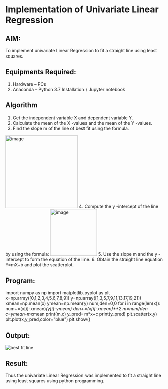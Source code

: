 # Implementation of Univariate Linear Regression
## AIM:
To implement univariate Linear Regression to fit a straight line using least squares.

## Equipments Required:
1. Hardware – PCs
2. Anaconda – Python 3.7 Installation / Jupyter notebook

## Algorithm
1. Get the independent variable X and dependent variable Y.
2. Calculate the mean of the X -values and the mean of the Y -values.
3. Find the slope m of the line of best fit using the formula. 
<img width="231" alt="image" src="https://user-images.githubusercontent.com/93026020/192078527-b3b5ee3e-992f-46c4-865b-3b7ce4ac54ad.png">
4. Compute the y -intercept of the line by using the formula:
<img width="148" alt="image" src="https://user-images.githubusercontent.com/93026020/192078545-79d70b90-7e9d-4b85-9f8b-9d7548a4c5a4.png">
5. Use the slope m and the y -intercept to form the equation of the line.
6. Obtain the straight line equation Y=mX+b and plot the scatterplot.

## Program:
import numpy as np
import matplotlib.pyplot as plt
x=np.array([0,1,2,3,4,5,6,7,8,9])
y=np.array([1,3,5,7,9,11,13,17,19,21])
xmean=np.mean(x)
ymean=np.mean(y)
num,den=0,0
for i in range(len(x)):
  num+=(x[i]-xmean)*(y[i]-ymean)
  den+=(x[i]-xmean)**2
  m=num/den
  c=ymean-m*xmean
  print(m,c)
  y_pred=m*x+c
  print(y_pred)
  plt.scatter(x,y)
  plt.plot(x,y_pred,color="blue")
  plt.show()

## Output:
![best fit line](![ml1](https://github.com/aryabaisakhiya/Find-the-best-fit-line-using-Least-Squares-Method/assets/119393645/07c4c762-138c-49d1-a180-f33084448fb5)
)


## Result:
Thus the univariate Linear Regression was implemented to fit a straight line using least squares using python programming.
